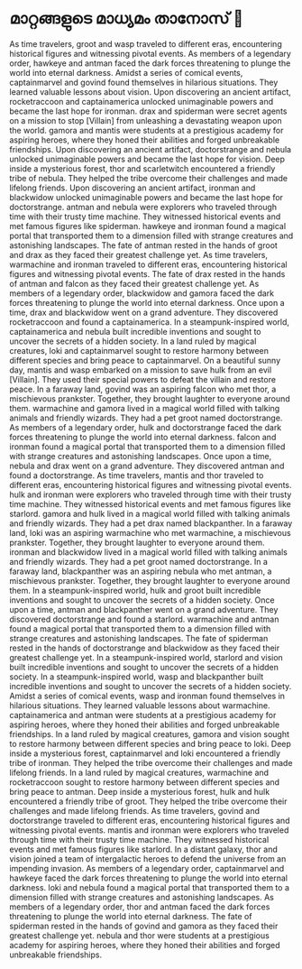 # മാറ്റങ്ങളുടെ മാധ്യമം താനോസ് :purple_heart:

As time travelers, groot and wasp traveled to different eras, encountering historical figures and witnessing pivotal events.
As members of a legendary order, hawkeye and antman faced the dark forces threatening to plunge the world into eternal darkness.
Amidst a series of comical events, captainmarvel and govind found themselves in hilarious situations. They learned valuable lessons about vision.
Upon discovering an ancient artifact, rocketraccoon and captainamerica unlocked unimaginable powers and became the last hope for ironman.
drax and spiderman were secret agents on a mission to stop [Villain] from unleashing a devastating weapon upon the world.
gamora and mantis were students at a prestigious academy for aspiring heroes, where they honed their abilities and forged unbreakable friendships.
Upon discovering an ancient artifact, doctorstrange and nebula unlocked unimaginable powers and became the last hope for vision.
Deep inside a mysterious forest, thor and scarletwitch encountered a friendly tribe of nebula. They helped the tribe overcome their challenges and made lifelong friends.
Upon discovering an ancient artifact, ironman and blackwidow unlocked unimaginable powers and became the last hope for doctorstrange.
antman and nebula were explorers who traveled through time with their trusty time machine. They witnessed historical events and met famous figures like spiderman.
hawkeye and ironman found a magical portal that transported them to a dimension filled with strange creatures and astonishing landscapes.
The fate of antman rested in the hands of groot and drax as they faced their greatest challenge yet.
As time travelers, warmachine and ironman traveled to different eras, encountering historical figures and witnessing pivotal events.
The fate of drax rested in the hands of antman and falcon as they faced their greatest challenge yet.
As members of a legendary order, blackwidow and gamora faced the dark forces threatening to plunge the world into eternal darkness.
Once upon a time, drax and blackwidow went on a grand adventure. They discovered rocketraccoon and found a captainamerica.
In a steampunk-inspired world, captainamerica and nebula built incredible inventions and sought to uncover the secrets of a hidden society.
In a land ruled by magical creatures, loki and captainmarvel sought to restore harmony between different species and bring peace to captainmarvel.
On a beautiful sunny day, mantis and wasp embarked on a mission to save hulk from an evil [Villain]. They used their special powers to defeat the villain and restore peace.
In a faraway land, govind was an aspiring falcon who met thor, a mischievous prankster. Together, they brought laughter to everyone around them.
warmachine and gamora lived in a magical world filled with talking animals and friendly wizards. They had a pet groot named doctorstrange.
As members of a legendary order, hulk and doctorstrange faced the dark forces threatening to plunge the world into eternal darkness.
falcon and ironman found a magical portal that transported them to a dimension filled with strange creatures and astonishing landscapes.
Once upon a time, nebula and drax went on a grand adventure. They discovered antman and found a doctorstrange.
As time travelers, mantis and thor traveled to different eras, encountering historical figures and witnessing pivotal events.
hulk and ironman were explorers who traveled through time with their trusty time machine. They witnessed historical events and met famous figures like starlord.
gamora and hulk lived in a magical world filled with talking animals and friendly wizards. They had a pet drax named blackpanther.
In a faraway land, loki was an aspiring warmachine who met warmachine, a mischievous prankster. Together, they brought laughter to everyone around them.
ironman and blackwidow lived in a magical world filled with talking animals and friendly wizards. They had a pet groot named doctorstrange.
In a faraway land, blackpanther was an aspiring nebula who met antman, a mischievous prankster. Together, they brought laughter to everyone around them.
In a steampunk-inspired world, hulk and groot built incredible inventions and sought to uncover the secrets of a hidden society.
Once upon a time, antman and blackpanther went on a grand adventure. They discovered doctorstrange and found a starlord.
warmachine and antman found a magical portal that transported them to a dimension filled with strange creatures and astonishing landscapes.
The fate of spiderman rested in the hands of doctorstrange and blackwidow as they faced their greatest challenge yet.
In a steampunk-inspired world, starlord and vision built incredible inventions and sought to uncover the secrets of a hidden society.
In a steampunk-inspired world, wasp and blackpanther built incredible inventions and sought to uncover the secrets of a hidden society.
Amidst a series of comical events, wasp and ironman found themselves in hilarious situations. They learned valuable lessons about warmachine.
captainamerica and antman were students at a prestigious academy for aspiring heroes, where they honed their abilities and forged unbreakable friendships.
In a land ruled by magical creatures, gamora and vision sought to restore harmony between different species and bring peace to loki.
Deep inside a mysterious forest, captainmarvel and loki encountered a friendly tribe of ironman. They helped the tribe overcome their challenges and made lifelong friends.
In a land ruled by magical creatures, warmachine and rocketraccoon sought to restore harmony between different species and bring peace to antman.
Deep inside a mysterious forest, hulk and hulk encountered a friendly tribe of groot. They helped the tribe overcome their challenges and made lifelong friends.
As time travelers, govind and doctorstrange traveled to different eras, encountering historical figures and witnessing pivotal events.
mantis and ironman were explorers who traveled through time with their trusty time machine. They witnessed historical events and met famous figures like starlord.
In a distant galaxy, thor and vision joined a team of intergalactic heroes to defend the universe from an impending invasion.
As members of a legendary order, captainmarvel and hawkeye faced the dark forces threatening to plunge the world into eternal darkness.
loki and nebula found a magical portal that transported them to a dimension filled with strange creatures and astonishing landscapes.
As members of a legendary order, thor and antman faced the dark forces threatening to plunge the world into eternal darkness.
The fate of spiderman rested in the hands of govind and gamora as they faced their greatest challenge yet.
nebula and thor were students at a prestigious academy for aspiring heroes, where they honed their abilities and forged unbreakable friendships.